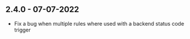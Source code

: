 ## 2.4.0 - 07-07-2022

 * Fix a bug when multiple rules where used with a backend status code trigger
